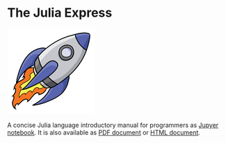 # The Julia Express

 <img src="rocketship11.png" alt="Julia Express" width="200">

A concise Julia language introductory manual for programmers as [Jupyer notebook](https://github.com/bkamins/The-Julia-Express/blob/master/The%20Julia%20Express.ipynb). It is also available as [PDF document](http://bogumilkaminski.pl/files/julia_express.pdf) or [HTML document](http://bogumilkaminski.pl/files/The%20Julia%20Express.html).

